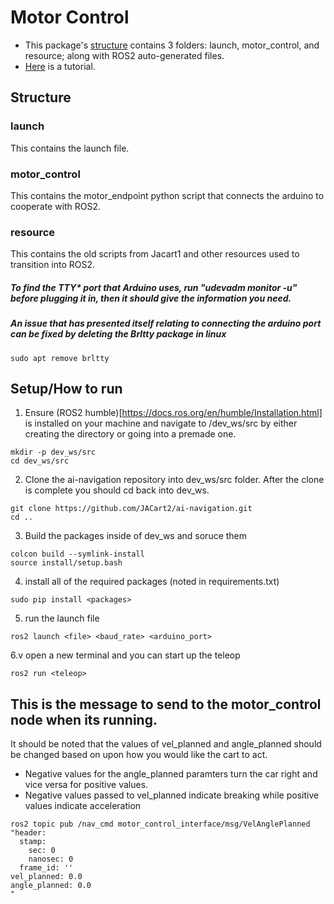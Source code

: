 # Motor Control

* This package's [structure](#structure) contains 3 folders: launch, motor_control, and resource; along with ROS2 auto-generated files.
* [Here](#setuphow-to-run) is a tutorial.

## Structure
### launch
This contains the launch file.
### motor_control
This contains the motor_endpoint python script that connects the arduino to cooperate with ROS2.
### resource
This contains the old scripts from Jacart1 and other resources used to transition into ROS2.

##### To find the TTY* port that Arduino uses, run "udevadm monitor -u" before plugging it in, then it should give the information you need.
##### An issue that has presented itself relating to connecting the arduino port can be fixed by deleting the Brltty package in linux
```
sudo apt remove brltty
```

## Setup/How to run

1. Ensure (ROS2 humble)[https://docs.ros.org/en/humble/Installation.html] is installed on your machine and navigate to /dev_ws/src by either creating the directory or going into a premade one.
```
mkdir -p dev_ws/src
cd dev_ws/src
```
2. Clone the ai-navigation repository into dev_ws/src folder. After the clone is complete you should cd back into dev_ws.
```
git clone https://github.com/JACart2/ai-navigation.git
cd ..
```
3. Build the packages inside of dev_ws and soruce them
```
colcon build --symlink-install
source install/setup.bash
```
4. install all of the required packages (noted in requirements.txt)
```
sudo pip install <packages>
```
5. run the launch file
```
ros2 launch <file> <baud_rate> <arduino_port>
```
6.v open a new terminal and you can start up the teleop
```
ros2 run <teleop>
```
## This is the message to send to the motor_control node when its running.
It should be noted that the values of vel_planned and angle_planned should be changed based on upon how you would like the cart to act.
 
- Negative values for the angle_planned paramters turn the car right and vice versa for positive values.
- Negative values passed to vel_planned indicate breaking while positive values indicate acceleration

```
ros2 topic pub /nav_cmd motor_control_interface/msg/VelAnglePlanned "header:
  stamp:
    sec: 0
    nanosec: 0
  frame_id: ''
vel_planned: 0.0
angle_planned: 0.0
"
```


